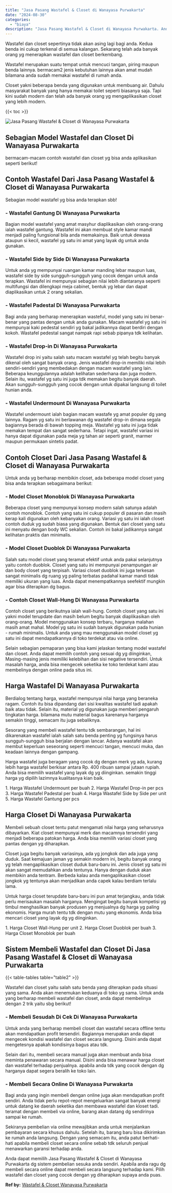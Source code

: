```yaml
---
title: "Jasa Pasang Wastafel & Closet di Wanayasa Purwakarta"
date: "2024-08-30"
categories: 
  - "biaya"
description: "Jasa Pasang Wastafel & Closet di Wanayasa Purwakarta. Anda dapat memilih Jasa Pasang Wastafel & Closet di Wanayasa Purwakarta dg sistem pembelian sesuka anda..."
---
```


Wastafel dan closet sepertinya tidak akan asing lagi bagi anda. Kedua benda ini cukup terkenal di semua kalangan. Sekarang telah ada banyak orang yg menerapkan wastafel dan closet berkembang.

Wastafel merupakan suatu tempat untuk mencuci tangan, piring maupun benda lainnya. bermacam2 jenis kebutuhan lainnya akan amat mudah bilamana anda sudah memakai wastafel di rumah anda.

Closet yakni beberapa benda yang digunakan untuk membuang air. Dahulu masyarakat banyak yang hanya memakai toilet seperti biasanya saja. Tapi kini sudah modern dan telah ada banyak orang yg mengaplikasikan closet yang lebih modern.

{{< toc >}}

![Jasa Pasang Wastafel & Closet di Wanayasa Purwakarta](/images/wastafel-closet-murah48.png)

## Sebagian Model Wastafel dan Closet Di Wanayasa Purwakarta

bermacam-macam contoh wastafel dan closet yg bisa anda aplikasikan seperti berikut!

## Contoh Wastafel Dari Jasa Pasang Wastafel & Closet di Wanayasa Purwakarta

Sebagian model wastafel yg bisa anda terapkan sbb!

### \- Wastafel Gantung Di Wanayasa Purwakarta

Bagian model wastafel yang amat masyhur diaplikasikan oleh orang-orang ialah wastafel gantung. Wastafel ini akan membuat style kamar mandi menjadi paling fungsional bila anda memakainya. Baik untuk dewasa ataupun si kecil, wastafel yg satu ini amat yang layak dg untuk anda gunakan.

### \- Wastafel Side by Side Di Wanayasa Purwakarta

Untuk anda yg mempunyai ruangan kamar manding lebar maupun luas, wastafel side by side sungguh-sungguh yang cocok dengan untuk anda terapkan. Wastafel ini mempunyai sebagian nilai lebih diantaranya seperti multifungsi dan dilengkapi meja cabinet, bentuk yg lebar dan dapat diaplikasikan untuk 2 orang sekalian.

### \- Wastafel Padestal Di Wanayasa Purwakarta

Bagi anda yang berharap menerapkan wasteful, model yang satu ini benar-benar yang pantas dengan untuk anda gunakan. Macam wastafel yg satu ini mempunyai kaki pedestal sendiri yg bakal jadikannya dapat berdiri dengan kokoh. Wastafel pedestal sangat nampak rapi sebab pipanya tdk kelihatan.

### \- Wastafel Drop-in Di Wanayasa Purwakarta

Wastafel drop ini yaitu salah satu macam wastafel yg telah begitu banyak dikenal oleh sangat banyak orang. Jenis wastafel drop-in memiliki nilai lebih sendiri-sendiri yang membedakan dengan macam wastafel yang lain. Beberapa keunggulannya adalah kelihatan sederhana dan juga modern. Selain itu, wastafel yg satu ini juga tdk memakan begitu banyak daerah. Akan sungguh-sungguh yang cocok dengan untuk dipakai langsung di toilet hunian anda.

### \- Wastafel Undermount Di Wanayasa Purwakarta

Wastafel undermount ialah bagian macam wastafe yg amat populer dg yang lainnya. Ragam yg satu ini berlawanan dg wastafel drop-in dimana segala bagiannya berada di bawah topping meja. Wastafel yg satu ini juga tidak memakan tempat dan sangat sederhana. Tetapi ingat, wastafel variasi ini hanya dapat digunakan pada meja yg tahan air seperti granit, marmer maupun permukaan sintetis padat.

## Contoh Closet Dari Jasa Pasang Wastafel & Closet di Wanayasa Purwakarta

Untuk anda yg berharap membikin closet, ada beberapa model closet yang bisa anda terapkan sebagaimana berikut:

### \- Model Closet Monoblok Di Wanayasa Purwakarta

Beberapa closet yang mempunyai konsep modern salah satunya adalah contoh monoblok. Contoh yang satu ini cukup populer di pasaran dan masih kerap kali digunakan oleh kebanyakan orang. Variasi yg satu ini ialah closet contoh duduk yg sudah biasa yang digunakan. Bentuk dari closet yang satu ini menyatu dengan body WC sekalian. Contoh ini bakal jadikannya sangat kelihatan praktis dan minimalis.

### \- Model Closet Duoblok Di Wanayasa Purwakarta

Salah satu model closet yang teramat efektif untuk anda pakai selanjutnya yaitu contoh duoblok. Closet yang satu ini mempunyai penampungan air dan body closet yang terpisah. Variasi closet duoblok ini juga terkesan sangat minimalis dg ruang yg paling terbatas padahal kamar mandi tidak memiliki ukuran yang luas. Anda dapat menempatkannya seefektif mungkin agar bisa diterapkan dg bagus.

### \- Contoh Closet Wall-Hung Di Wanayasa Purwakarta

Contoh closet yang berikutnya ialah wall-hung. Contoh closet yang satu ini yakni model terupdate dan masih belum begitu banyak diaplikasikan oleh orang-orang. Model menggunakan konsep terbaru, harganya malahan masih amat mahal. Model yg satu ini sudah banyak digunakan pada hunian - rumah minimalis. Untuk anda yang mau menggunakan model closet yg satu ini dapat mendapatkannya di toko terdekat atau via online.

Selain sebagian pemaparan yang bisa kami jelaskan tentang model wastafel dan closet. Anda dapat memilih contoh yang sesuai dg yg diinginkan, Masing-masing jenis memiliki kelebihan dan sisi negative tersendiri. Untuk masalah harga, anda bisa mengecek seketika ke toko terdekat kami atau membelinya dengan online pada situs ini.

## Harga Wastafel Di Wanayasa Purwakarta

Berdialog tentang harga, wastafel mempunyai nilai harga yang beraneka ragam. Contoh itu bisa dipandang dari sisi kwalitas wastafel tadi apakah baik atau tidak. Selain itu, material yg digunakan juga memberi pengaruh tingkatan harga. bilamana mutu material bagus karenanya harganya semakin tinggi, semacam itu juga sebaliknya.

Sesorang yang membeli wastafel tentu tdk sembarangan, hal ini dikarenakan wastafel ialah salah satu benda penting yg fungsinya harus sungguh-sungguh bisa berjalan dengan lancar. Adanya wastafel akan membut keperluan seseorang seperti mencuci tangan, mencuci muka, dan keadaan lainnya dengan gampang.

Harga wastafel juga beragam yang cocok dg dengan merk yg ada, kurang lebih harga wastafel berkisar antara Rp. 400 ribuan sampai jutaan rupiah. Anda bisa memilih wastafel yang layak dg yg diinginkan. semakin tinggi harga yg dipilih lazimnya kualitasnya kian baik.

1\. Harga Wastafel Undermount per buah 2. Harga Wastafel Drop-in per pcs 3. Harga Wastafel Padestal per buah 4. Harga Wastafel Side by Side per unit 5. Harga Wastafel Gantung per pcs

## Harga Closet Di Wanayasa Purwakarta

Membeli sebuah closet tentu patut mengamati nilai harga yang seharusnya dibayarkan. Kiat closet mempunyai merk dan macamnya tersendiri yang menjadi beberapa patokan harga. Anda bisa memilih variasi closet yang pantas dengan yg diharapkan.

Closet juga begitu banyak variasinya, ada yg jongkok dan ada juga yang duduk. Saat kemajuan jaman yg semakin modern ini, begitu banyak orang yg telah mengaplikasikan closet duduk baru-baru ini. Jenis closet yg satu ini akan sangat memudahkan anda tentunya. Hanya dengan duduk akan membikin anda tentram. Berbeda kalau anda mengaplikasikan closet jongkok yg tentunya akan menjadikan anda capek kalau berdiam terlalu lama.

Untuk harga closet terupdate baru-baru ini pun amat terjangkau, anda tidak perlu merisaukan masalah harganya. Mengingat begitu banyak kompetisi yg timbul menghasilkan banyak produsen yg menjualnya dg harga yg paling ekonomis. Harga murah tentu tdk dengan mutu yang ekonomis. Anda bisa mencari closet yang layak dg yg diinginkan.

1\. Harga Closet Wall-Hung per unit 2. Harga Closet Duoblok per buah 3. Harga Closet Monoblok per buah

## Sistem Membeli Wastafel dan Closet Di Jasa Pasang Wastafel & Closet di Wanayasa Purwakarta

{{< table-tables table="table2" >}}

Wastafel dan closet yaitu salah satu benda yang diterapkan pada situasi yang sama. Anda akan menemukan keduanya di toko yg sama. Untuk anda yang berharap membeli wastafel dan closet, anda dapat membelinya dengan 2 trik yaitu sbg berikut!

### \- Membeli Sesudah Di Cek Di Wanayasa Purwakarta

Untuk anda yang berharap membeli closet dan wastafel secara offline tentu akan mendapatkan profit tersendiri. Bagiannya merupakan anda dapat mengecek kondisi wastafel dan closet secara langsung. Disini anda dapat mengetesnya apakah kondisinya bagus atau tdk.

Selain dari itu, membeli secara manual juga akan membuat anda bisa meminta penawaran secara manual. Disini anda bisa menawar harga closet dan wastafel terhadap penjualnya. apabila anda tdk yang cocok dengan dg harganya dapat segera beralih ke toko lain.

### \- Membeli Secara Online Di Wanayasa Purwakarta

Bagi anda yang ingin membeli dengan online juga akan mendapatkan profit sendiri. Anda tidak perlu repot-repot mengeluarkan sangat banyak energi untuk datang ke daerah seketika dan membawa wastafel dan kloset tadi. teramat dengan membeli via online, barang akan datang dg sendirinya sampai ke rumah.

Sekiranya pembelian via online mewajibkan anda untuk menjalankan pembayaran secara khusus dahulu. Setelah itu, barang baru bisa dikirimkan ke rumah anda langsung. Dengan yang semacam itu, anda patut berhati-hati apabila membeli closet secara online sebab tdk seluruh penjual menawarkan garansi terhadap anda.

Anda dapat memilih Jasa Pasang Wastafel & Closet di Wanayasa Purwakarta dg sistem pembelian sesuka anda sendiri. Apabila anda ragu dg membeli secara online dapat membeli secara langsung terhadap kami. Pilih wastafel dan closet yang cocok dengan yg diharapkan supaya anda puas.

**Ref by:** [Wastafel & Closet Wanayasa Purwakarta](https://id.wikipedia.org/wiki/Wastafel)
